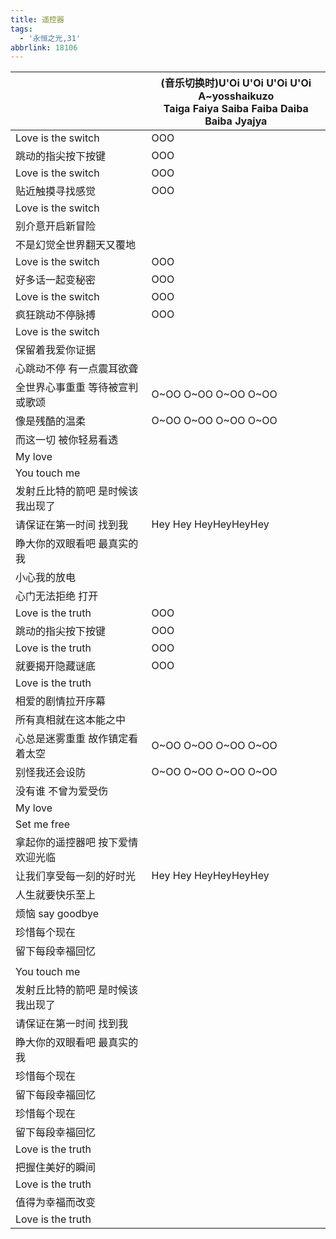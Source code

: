 ```yaml
---
title: 遥控器
tags:
  - '永恒之光,31'
abbrlink: 18106
---
```

|      |(音乐切换时)U'Oi U'Oi U'Oi U'Oi<br>A~yosshaikuzo<br>Taiga Faiya Saiba Faiba Daiba Baiba Jyajya|
|--|--|
|Love is the switch|OOO|
|跳动的指尖按下按键|OOO|
|Love is the switch|OOO|
|贴近触摸寻找感觉|OOO|
|Love is the switch|      |
|别介意开启新冒险|      |
|不是幻觉全世界翻天又覆地|      |
|Love is the switch|OOO|
|好多话一起变秘密|OOO|
|Love is the switch|OOO|
|疯狂跳动不停脉搏|OOO|
|Love is the switch|      |
|保留着我爱你证据|      |
|心跳动不停 有一点震耳欲聋|      |
|全世界心事重重 等待被宣判或歌颂|O~OO O~OO O~OO O~OO|
|像是残酷的温柔|O~OO O~OO O~OO O~OO|
|而这一切 被你轻易看透|      |
|My love|      |
|You touch me|      |
|发射丘比特的箭吧 是时候该我出现了|      |
|请保证在第一时间 找到我|Hey Hey HeyHeyHeyHey|
|睁大你的双眼看吧 最真实的我|      |
|小心我的放电|      |
|心门无法拒绝 打开|      |
|Love is the truth|OOO|
|跳动的指尖按下按键|OOO|
|Love is the truth|OOO|
|就要揭开隐藏谜底|OOO|
|Love is the truth|      |
|相爱的剧情拉开序幕|      |
|所有真相就在这本能之中|      |
|心总是迷雾重重 故作镇定看着太空|O~OO O~OO O~OO O~OO|
|别怪我还会设防|O~OO O~OO O~OO O~OO|
|没有谁 不曾为爱受伤|      |
|My love|      |
|Set me free|      |
|拿起你的遥控器吧 按下爱情欢迎光临|      |
|让我们享受每一刻的好时光|Hey Hey HeyHeyHeyHey|
|人生就要快乐至上|      |
|烦恼 say goodbye|      |
|珍惜每个现在|      |
|留下每段幸福回忆|      |
|      |      |
|You touch me|      |
|发射丘比特的箭吧 是时候该我出现了|      |
|请保证在第一时间 找到我|      |
|睁大你的双眼看吧 最真实的我|      |
|珍惜每个现在|      |
|留下每段幸福回忆|      |
|珍惜每个现在|      |
|留下每段幸福回忆|      |
|Love is the truth|      |
|把握住美好的瞬间|      |
|Love is the truth|      |
|值得为幸福而改变|      |
|Love is the truth|      |